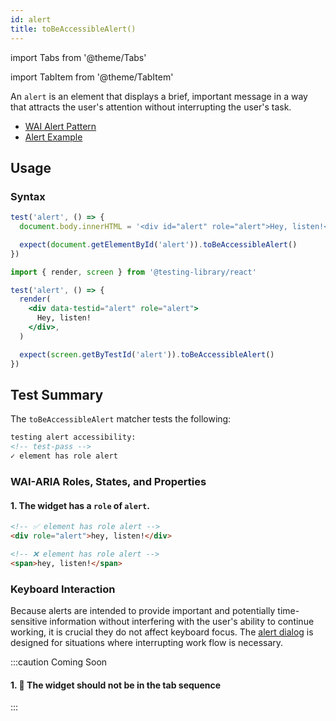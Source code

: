 ```yaml
---
id: alert
title: toBeAccessibleAlert()
---
```


import Tabs from '@theme/Tabs'

import TabItem from '@theme/TabItem'

An `alert` is an element that displays a brief, important message in a way that attracts the user's
attention without interrupting the user's task.

- [WAI Alert Pattern](https://www.w3.org/WAI/ARIA/apg/patterns/alert/)
- [Alert Example](https://www.w3.org/WAI/ARIA/apg/example-index/alert/alert.html)

## Usage

### Syntax

<Tabs>
<TabItem label="Vanilla JS" value="js">

```js
test('alert', () => {
  document.body.innerHTML = '<div id="alert" role="alert">Hey, listen!</div>'

  expect(document.getElementById('alert')).toBeAccessibleAlert()
})
```

</TabItem>
<TabItem default label="React + Testing Library" value="rtl">

```jsx
import { render, screen } from '@testing-library/react'

test('alert', () => {
  render(
    <div data-testid="alert" role="alert">
      Hey, listen!
    </div>,
  )

  expect(screen.getByTestId('alert')).toBeAccessibleAlert()
})
```

</TabItem>
</Tabs>

## Test Summary

The `toBeAccessibleAlert` matcher tests the following:

```html
testing alert accessibility:
<!-- test-pass -->
✓ element has role alert
```

### WAI-ARIA Roles, States, and Properties

#### 1. The widget has a `role` of `alert`.

```html
<!-- ✅ element has role alert -->
<div role="alert">hey, listen!</div>

<!-- ❌ element has role alert -->
<span>hey, listen!</span>
```

### Keyboard Interaction

Because alerts are intended to provide important and potentially time-sensitive information without
interfering with the user's ability to continue working, it is crucial they do not affect keyboard
focus. The [alert dialog](/matchers/alertdialog) is designed for situations where interrupting work
flow is necessary.

:::caution Coming Soon

#### 1. 🚧 The widget should not be in the tab sequence

:::
